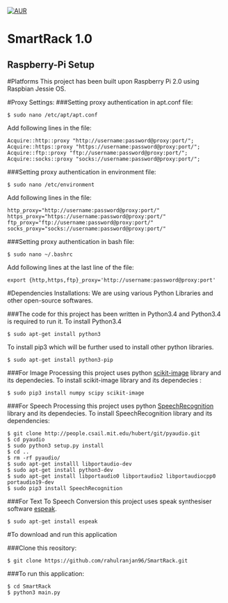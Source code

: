 [![AUR](https://img.shields.io/aur/license/yaourt.svg?maxAge=2592000?style=flat-square)](https://raw.githubusercontent.com/rahulranjan96/TextMiner/master/LICENSE.txt?token=APHqCzbjidKXSG9I056xLviUt6URhmBtks5XZ6kYwA%3D%3D)

SmartRack 1.0
==============

Raspberry-Pi Setup
------------------

#Platforms
This project has been built upon Raspberry Pi 2.0 using Raspbian Jessie OS.

#Proxy Settings:
###Setting proxy authentication in apt.conf file:
```
$ sudo nano /etc/apt/apt.conf
```
Add following lines in the file:
```
Acquire::http::proxy "http://username:password@proxy:port/";
Acquire::https::proxy "https://username:password@proxy:port/";
Acquire::ftp::proxy "ftp://username:password@proxy:port/";
Acquire::socks::proxy "socks://username:password@proxy:port/";

```
###Setting proxy authentication in environment file:
```
$ sudo nano /etc/environment
```
Add following lines in the file:
```
http_proxy="http://username:password@proxy:port/"
https_proxy="https://username:password@proxy:port/"
ftp_proxy="ftp://username:password@proxy:port/"
socks_proxy="socks://username:password@proxy:port/"
```
###Setting proxy authentication in bash file:
```
$ sudo nano ~/.bashrc

```
Add following lines at the last line of the file:
```
export {http,https,ftp}_proxy='http://username:password@proxy:port'

```

#Dependencies Installations:
We are using various Python Libraries and other open-source softwares.

###The code for this project has been written in Python3.4 and Python3.4 is required to run it.
To install Python3.4
```
$ sudo apt-get install python3

```
To install pip3 which will be further used to install other python libraries.
```
$ sudo apt-get install python3-pip

```
###For Image Processing this project uses python [scikit-image](http://scikit-image.org/) library and its dependecies.
To install scikit-image library and its dependecies :
```
$ sudo pip3 install numpy scipy scikit-image
```
###For Speech Processing this project uses python [SpeechRecognition](https://pypi.python.org/pypi/SpeechRecognition/) library and its dependecies.
To install SpeechRecognition library and its dependencies:
```
$ git clone http://people.csail.mit.edu/hubert/git/pyaudio.git
$ cd pyaudio
$ sudo python3 setup.py install
$ cd ..
$ rm -rf pyaudio/
$ sudo apt-get installl libportaudio-dev
$ sudo apt-get install python3-dev
$ sudo apt-get install libportaudio0 libportaudio2 libportaudiocpp0 portaudio19-dev
$ sudo pip3 install SpeechRecognition
```
###For Text To Speech Conversion this project uses speak synthesiser software [espeak](http://espeak.sourceforge.net/).
```
$ sudo apt-get install espeak
```
#To download and run this application

###Clone this reository:
```
$ git clone https://github.com/rahulranjan96/SmartRack.git
```
###To run this application:

```
$ cd SmartRack
$ python3 main.py

```
